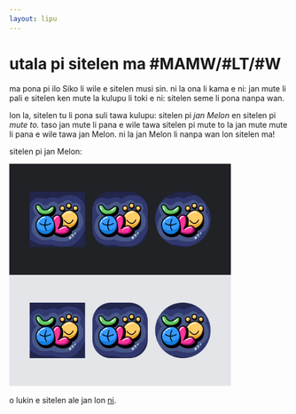 ```yaml
---
layout: lipu
---
```

# utala pi sitelen ma #MAMW/#LT/#W

ma pona pi ilo Siko li wile e sitelen musi sin. ni la ona li kama e ni: jan mute li pali e sitelen ken mute la kulupu li toki e ni: sitelen seme li pona nanpa wan.

lon la, sitelen tu li pona suli tawa kulupu: sitelen pi *jan Melon* en sitelen pi *mute to.* taso jan mute li pana e wile tawa sitelen pi mute to la jan mute mute li pana e wile tawa jan Melon. ni la jan Melon li nanpa wan lon sitelen ma!

sitelen pi jan Melon:

<img src="Melon.png" alt="jan Melon's winning contest logo presented six times, three in light mode and three in dark mode. The logo is playful and colourful and uses the 'sitelen pona' writing system" width="400">

o lukin e sitelen ale jan lon [ni](https://docs.google.com/forms/d/e/1FAIpQLSfrCDigcipOTCajDsKyLTvXzaHDOogleujgHqL55EGXooPOGQ/viewform).
